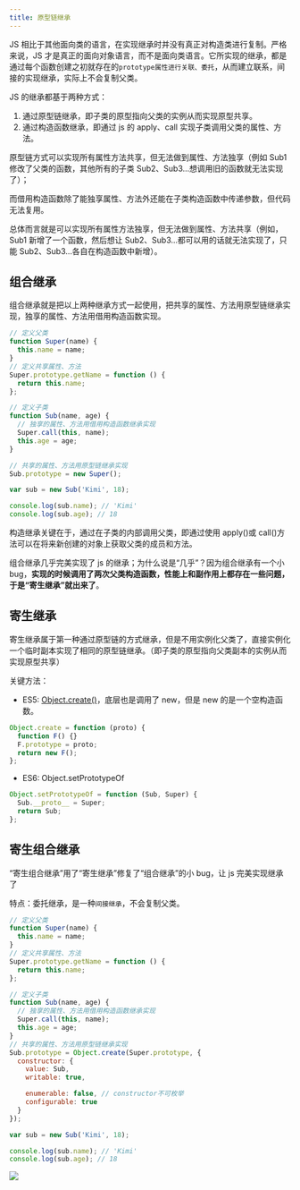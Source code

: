 ```yaml
---
title: 原型链继承
---
```


JS 相比于其他面向类的语言，在实现继承时并没有真正对构造类进行复制。严格来说，JS 才是真正的面向对象语言，而不是面向类语言。它所实现的继承，都是通过每个函数创建之初就存在的`prototype属性进行关联、委托`，从而建立联系，间接的实现继承，实际上不会复制父类。

JS 的继承都基于两种方式：

1. 通过原型链继承，即子类的原型指向父类的实例从而实现原型共享。
2. 通过构造函数继承，即通过 js 的 apply、call 实现子类调用父类的属性、方法。

原型链方式可以实现所有属性方法共享，但无法做到属性、方法独享（例如 Sub1 修改了父类的函数，其他所有的子类 Sub2、Sub3...想调用旧的函数就无法实现了）；

而借用构造函数除了能独享属性、方法外还能在子类构造函数中传递参数，但代码无法复用。

总体而言就是可以实现所有属性方法独享，但无法做到属性、方法共享（例如，Sub1 新增了一个函数，然后想让 Sub2、Sub3...都可以用的话就无法实现了，只能 Sub2、Sub3...各自在构造函数中新增）。

## 组合继承

组合继承就是把以上两种继承方式一起使用，把共享的属性、方法用原型链继承实现，独享的属性、方法用借用构造函数实现。

```js
// 定义父类
function Super(name) {
  this.name = name;
}
// 定义共享属性、方法
Super.prototype.getName = function () {
  return this.name;
};

// 定义子类
function Sub(name, age) {
  // 独享的属性、方法用借用构造函数继承实现
  Super.call(this, name);
  this.age = age;
}

// 共享的属性、方法用原型链继承实现
Sub.prototype = new Super();

var sub = new Sub('Kimi', 18);

console.log(sub.name); // 'Kimi'
console.log(sub.age); // 18
```

构造继承关键在于，通过在子类的内部调用父类，即通过使用 apply()或 call()方法可以在将来新创建的对象上获取父类的成员和方法。

组合继承几乎完美实现了 js 的继承；为什么说是“几乎”？因为组合继承有一个小 bug，**实现的时候调用了两次父类构造函数，性能上和副作用上都存在一些问题，于是“寄生继承”就出来了**。

## 寄生继承

寄生继承属于第一种通过原型链的方式继承，但是不用实例化父类了，直接实例化一个临时副本实现了相同的原型链继承。（即子类的原型指向父类副本的实例从而实现原型共享）

关键方法：

- ES5: [Object.create()](https://www.google.com/url?q=http://javascript.ruanyifeng.com/oop/object.html%23toc2&sa=D&ust=1570507768698000)，底层也是调用了 new，但是 new 的是一个空构造函数。

```js
Object.create = function (proto) {
  function F() {}
  F.prototype = proto;
  return new F();
};
```

- ES6: Object.setPrototypeOf

```js
Object.setPrototypeOf = function (Sub, Super) {
  Sub.__proto__ = Super;
  return Sub;
};
```

## 寄生组合继承

“寄生组合继承”用了“寄生继承”修复了“组合继承”的小 bug，让 js 完美实现继承了

特点：委托继承，是一种`间接继承`，不会复制父类。

```js
// 定义父类
function Super(name) {
  this.name = name;
}
// 定义共享属性、方法
Super.prototype.getName = function () {
  return this.name;
};

// 定义子类
function Sub(name, age) {
  // 独享的属性、方法用借用构造函数继承实现
  Super.call(this, name);
  this.age = age;
}
// 共享的属性、方法用原型链继承实现
Sub.prototype = Object.create(Super.prototype, {
  constructor: {
    value: Sub,
    writable: true,

    enumerable: false, // constructor不可枚举
    configurable: true
  }
});

var sub = new Sub('Kimi', 18);

console.log(sub.name); // 'Kimi'
console.log(sub.age); // 18
```

![](https://cosmos-x.oss-cn-hangzhou.aliyuncs.com/image78.png)
